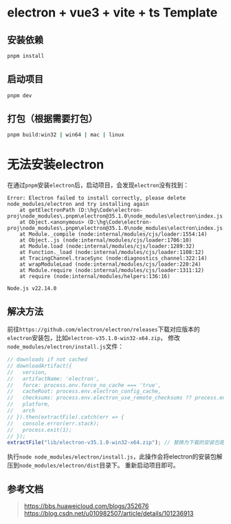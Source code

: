 # electron + vue3 + vite + ts Template

## 安装依赖

```bash
pnpm install
```
## 启动项目

```bash
pnpm dev
```

## 打包（根据需要打包）
```bash
pnpm build:win32 | win64 | mac | linux
```

# 无法安装electron

在通过`pnpm`安装`electron`后，启动项目，会发现`electron`没有找到：

```text
Error: Electron failed to install correctly, please delete node_modules/electron and try installing again
    at getElectronPath (D:\hg\Code\electron-proj\node_modules\.pnpm\electron@35.1.0\node_modules\electron\index.js:17:11)
    at Object.<anonymous> (D:\hg\Code\electron-proj\node_modules\.pnpm\electron@35.1.0\node_modules\electron\index.js:21:18)
    at Module._compile (node:internal/modules/cjs/loader:1554:14)
    at Object..js (node:internal/modules/cjs/loader:1706:10)
    at Module.load (node:internal/modules/cjs/loader:1289:32)
    at Function._load (node:internal/modules/cjs/loader:1108:12)
    at TracingChannel.traceSync (node:diagnostics_channel:322:14)
    at wrapModuleLoad (node:internal/modules/cjs/loader:220:24)
    at Module.require (node:internal/modules/cjs/loader:1311:12)
    at require (node:internal/modules/helpers:136:16)

Node.js v22.14.0
```

## 解决方法

前往`https://github.com/electron/electron/releases`下载对应版本的`electron`安装包，比如`electron-v35.1.0-win32-x64.zip`，
修改`node_modules/electron/install.js`文件：

```js
// downloads if not cached
// downloadArtifact({
//   version,
//   artifactName: 'electron',
//   force: process.env.force_no_cache === 'true',
//   cacheRoot: process.env.electron_config_cache,
//   checksums: process.env.electron_use_remote_checksums ?? process.env.npm_config_electron_use_remote_checksums ? undefined : require('./checksums.json'),
//   platform,
//   arch
// }).then(extractFile).catch(err => {
//   console.error(err.stack);
//   process.exit(1);
// });
extractFile("lib/electron-v35.1.0-win32-x64.zip"); // 替换为下载的安装包路径
```
执行`node node_modules/electron/install.js`，此操作会将electron的安装包解压到`node_modules/electron/dist`目录下。
重新启动项目即可。

## 参考文档

> https://bbs.huaweicloud.com/blogs/352676
> https://blog.csdn.net/u010982507/article/details/101236913